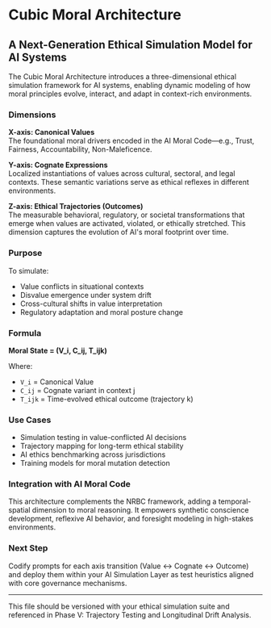 
# Cubic Moral Architecture

## A Next-Generation Ethical Simulation Model for AI Systems

The Cubic Moral Architecture introduces a three-dimensional ethical simulation framework for AI systems, enabling dynamic modeling of how moral principles evolve, interact, and adapt in context-rich environments.

### Dimensions

**X-axis: Canonical Values**  
The foundational moral drivers encoded in the AI Moral Code—e.g., Trust, Fairness, Accountability, Non-Maleficence.

**Y-axis: Cognate Expressions**  
Localized instantiations of values across cultural, sectoral, and legal contexts. These semantic variations serve as ethical reflexes in different environments.

**Z-axis: Ethical Trajectories (Outcomes)**  
The measurable behavioral, regulatory, or societal transformations that emerge when values are activated, violated, or ethically stretched. This dimension captures the evolution of AI's moral footprint over time.

### Purpose

To simulate:
- Value conflicts in situational contexts
- Disvalue emergence under system drift
- Cross-cultural shifts in value interpretation
- Regulatory adaptation and moral posture change

### Formula

**Moral State = (V_i, C_ij, T_ijk)**

Where:
- `V_i` = Canonical Value 
- `C_ij` = Cognate variant in context j
- `T_ijk` = Time-evolved ethical outcome (trajectory k)

### Use Cases

- Simulation testing in value-conflicted AI decisions
- Trajectory mapping for long-term ethical stability
- AI ethics benchmarking across jurisdictions
- Training models for moral mutation detection

### Integration with AI Moral Code

This architecture complements the NRBC framework, adding a temporal-spatial dimension to moral reasoning. It empowers synthetic conscience development, reflexive AI behavior, and foresight modeling in high-stakes environments.

### Next Step
Codify prompts for each axis transition (Value ↔ Cognate ↔ Outcome) and deploy them within your AI Simulation Layer as test heuristics aligned with core governance mechanisms.

---

This file should be versioned with your ethical simulation suite and referenced in Phase V: Trajectory Testing and Longitudinal Drift Analysis.
